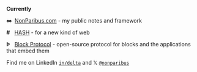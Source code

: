 [`@nonparibus`]: https://x.com/nonparibus
[`in/delta`]: https://linkedin.com/in/delta
[any language]: https://hash.dev/blog/build-blocks-in-any-language
[Block Protocol]: https://github.com/blockprotocol/blockprotocol
[HASH]: https://github.com/hashintel/hash
[nonparibus.com]: https://nonparibus.com/?utm_medium=organic&utm_source=github_readme_nonparibus-profile_root

**Currently**

**∞** &nbsp;[NonParibus.com] - my public notes and framework

**#** &nbsp; [HASH] - for a new kind of web

**Þ** &nbsp; [Block Protocol] - open-source protocol for blocks and the applications that embed them

Find me on LinkedIn [`in/delta`] and 𝕏 [`@nonparibus`]

